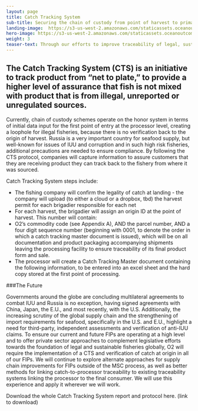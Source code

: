 ```yaml
---
layout: page 
title: Catch Tracking System
sub-title: Securing the chain of custody from point of harvest to primary processor
landing-image: 	https://s3-us-west-2.amazonaws.com/staticassets.oceanoutcomes.org/rollover+images/observersrollover.jpg
hero-image: https://s3-us-west-2.amazonaws.com/staticassets.oceanoutcomes.org/hero+photos/observershero.jpg
weight: 3
teaser-text: Through our efforts to improve traceability of legal, sustainable product, we learned how Russian fisheries report on catches and volumes flowing through their supply chains and realized something was missing: controls at the front end, between harvest and the first point of processing. Welcome, Catch Tracking System. 
---
```


## The Catch Tracking System (CTS) is an initiative to track product from “net to plate,” to provide a higher level of assurance that fish is not mixed with product that is from illegal, unreported or unregulated sources.

Currently, chain of custody schemes operate on the honor system in terms of initial data input for the first point of entry at the processor level, creating a loophole for illegal fisheries, because there is no verification back to the origin of harvest. Russia is a very important country for seafood supply, but well-known for issues of IUU and corruption and in such high risk fisheries, additional precautions are needed to ensure compliance. By following the CTS protocol, companies will capture information to assure customers that they are receiving product they can track back to the fishery from where it was sourced.

Catch Tracking System steps include:

* The fishing company will confirm the legality of catch at landing - the company will upload (to either a cloud or a dropbox, tbd) the harvest permit for each brigadier responsible for each net
* For each harvest, the brigadier will assign an origin ID at the point of harvest. This number will contain: 
* O2’s commodity code (see Appendix A), AND the parcel number, AND a four digit sequence number (beginning with 0001, to denote the order in which a catch tracking master document is issued), which will be on all documentation and product packaging accompanying shipments leaving the processing facility to ensure traceability of its final product form and sale. 
* The processor will create a Catch Tracking Master document containing the following information, to be entered into an excel sheet and the hard copy stored at the first point of processing.

###The Future

Governments around the globe are concluding multilateral agreements to combat IUU and Russia is no exception, having signed agreements with China, Japan, the E.U., and most recently, with the U.S. Additionally, the increasing scrutiny of the global supply chain and the strengthening of import requirements for seafood, specifically in the U.S. and E.U., highlight a need for third-party, independent assessments and verification of anti-IUU claims. To ensure our current and future FIPs are operating at a high level and to offer private sector approaches to complement legislative efforts towards the foundation of legal and sustainable fisheries globally, O2 will require the implementation of a CTS and verification of catch at origin in all of our FIPs. We will continue to explore alternate approaches for supply chain improvements for FIPs outside of the MSC process, as well as better methods for linking catch-to-processor traceability to existing traceability systems linking the processor to the final consumer. We will use this experience and apply it wherever we will work.

Download the whole Catch Tracking System report and protocol here. (link to download) 
